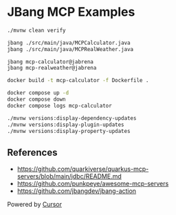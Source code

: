 # JBang MCP Examples

```bash
./mvnw clean verify

jbang ./src/main/java/MCPCalculator.java
jbang ./src/main/java/MCPRealWeather.java

jbang mcp-calculator@jabrena
jbang mcp-realweather@jabrena

docker build -t mcp-calculator -f Dockerfile .

docker compose up -d
docker compose down
docker compose logs mcp-calculator

./mvnw versions:display-dependency-updates
./mvnw versions:display-plugin-updates
./mvnw versions:display-property-updates
```

## References

- https://github.com/quarkiverse/quarkus-mcp-servers/blob/main/jdbc/README.md
- https://github.com/punkpeye/awesome-mcp-servers
- https://github.com/jbangdev/jbang-action

Powered by [Cursor](https://www.cursor.com/)
